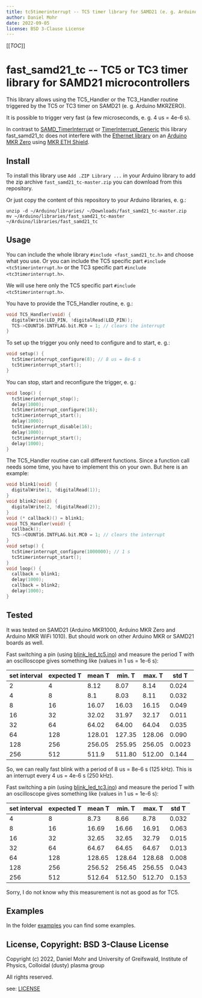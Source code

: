 ```yaml
---
title: tc5timerinterrupt -- TC5 timer library for SAMD21 (e. g. Arduino MKR Zero)
author: Daniel Mohr
date: 2022-09-05
license: BSD 3-Clause License
---
```


[[_TOC_]]

# fast_samd21_tc -- TC5 or TC3 timer library for SAMD21 microcontrollers

This library allows using the TC5_Handler or the TC3_Handler routine
triggered by the TC5 or TC3 timer on SAMD21 (e. g. Arduino MKRZERO).

It is possible to trigger very fast (a few microseconds, e. g. 4 us = 4e-6 s).

In contrast to
[SAMD_TimerInterrupt](https://www.arduino.cc/reference/en/libraries/samd_timerinterrupt/)
or
[TimerInterrupt_Generic](https://www.arduino.cc/reference/en/libraries/timerinterrupt_generic/)
this library fast_samd21_tc does not interfere with the
[Ethernet library](https://www.arduino.cc/reference/en/libraries/ethernet/)
on an [Arduino MKR Zero](https://docs.arduino.cc/hardware/mkr-zero) using
[MKR ETH Shield](https://docs.arduino.cc/hardware/mkr-eth-shield).

## Install

To install this library use `Add .ZIP Library ...` in your Arduino library
to add the zip archive `fast_samd21_tc-master.zip` you can download from
this repository.


Or just copy the content of this repository to your Arduino libraries, e. g.:

```shell
unzip -d ~/Arduino/libraries/ ~/Downloads/fast_samd21_tc-master.zip
mv ~/Arduino/libraries/fast_samd21_tc-master ~/Arduino/libraries/fast_samd21_tc
```

## Usage

You can include the whole library `#include <fast_samd21_tc.h>` and choose
what you use.
Or you can include the TC5 specific part `#include <tc5timerinterrupt.h>` or
the TC3 specific part `#include <tc3timerinterrupt.h>`.

We will use here only the TC5 specific part `#include <tc5timerinterrupt.h>`.

You have to provide the TC5_Handler routine, e. g.:

```c
void TC5_Handler(void) {
  digitalWrite(LED_PIN, !digitalRead(LED_PIN));
  TC5->COUNT16.INTFLAG.bit.MC0 = 1; // clears the interrupt
}
```

To set up the trigger you only need to configure and to start, e. g.:

```c
void setup() {
  tc5timerinterrupt_configure(8); // 8 us = 8e-6 s
  tc5timerinterrupt_start();
}
```

You can stop, start and reconfigure the trigger, e. g.:

```c
void loop() {
  tc5timerinterrupt_stop();
  delay(1000);
  tc5timerinterrupt_configure(16);
  tc5timerinterrupt_start();
  delay(1000);
  tc5timerinterrupt_disable(16);
  delay(1000);
  tc5timerinterrupt_start();
  delay(1000);
}
```

The TC5_Handler routine can call different functions. Since a function call
needs some time, you have to implement this on your own.
But here is an example:

```c
void blink1(void) {
  digitalWrite(1, !digitalRead(1));
}
void blink2(void) {
  digitalWrite(2, !digitalRead(2));
}
void (* callback)() = blink1;
void TC5_Handler(void) {
  callback();
  TC5->COUNT16.INTFLAG.bit.MC0 = 1; // clears the interrupt
}
void setup() {
  tc5timerinterrupt_configure(1000000); // 1 s
  tc5timerinterrupt_start();
}
void loop() {
  callback = blink1;
  delay(1000);
  callback = blink2;
  delay(1000);
}
```

## Tested

It was tested on SAMD21 (Arduino MKR1000, Arduino MKR Zero and
Arduino MKR WiFi 1010).
But should work on other Arduino MKR or SAMD21 boards as well.

Fast switching a pin
(using [blink_led_tc5.ino](examples/blink_led_tc5/blink_led_tc5.ino))
and measure the period T with an oscilloscope gives something like
(values in 1 us = 1e-6 s):

| set interval | expected T | mean T | min. T | max. T | std T | 
| ------ | ------ | ------ | ------ | ------ | ------ |
| 2 | 4 | 8.12 | 8.07 | 8.14 | 0.024 |
| 4 | 8 | 8.1 | 8.03 | 8.11 | 0.032 |
| 8 | 16 | 16.07 | 16.03 | 16.15 | 0.049 |
| 16 | 32 | 32.02 | 31.97 | 32.17 | 0.011 |
| 32 | 64 | 64.02 | 64.00 | 64.04 | 0.035 |
| 64 | 128 | 128.01 | 127.35 | 128.06 | 0.090 |
| 128 | 256 | 256.05 | 255.95 | 256.05 | 0.0023 |
| 256 | 512 | 511.9 | 511.80 | 512.00 | 0.144 |

So, we can really fast blink with a period of 8 us = 8e-6 s (125 kHz).
This is an interrupt every 4 us = 4e-6 s (250 kHz).

Fast switching a pin
(using [blink_led_tc3.ino](examples/blink_led_tc3/blink_led_tc3.ino))
and measure the period T with an oscilloscope gives something like
(values in 1 us = 1e-6 s):

| set interval | expected T | mean T | min. T | max. T | std T | 
| ------ | ------ | ------ | ------ | ------ | ------ |
| 4 | 8 | 8.73 | 8.66 | 8.78 | 0.032 |
| 8 | 16 | 16.69 | 16.66 | 16.91 | 0.063 |
| 16 | 32 | 32.65 | 32.65 | 32.79 | 0.015 |
| 32 | 64 | 64.67 | 64.65 | 64.67 | 0.013 |
| 64 | 128 | 128.65 | 128.64 | 128.68 | 0.008 |
| 128 | 256 | 256.52 | 256.45 | 256.55 | 0.043 |
| 256 | 512 | 512.64 | 512.50 | 512.70 | 0.153 |

Sorry, I do not know why this measurement is not as good as for TC5.

## Examples

In the folder [examples](examples) you can find some examples.

## License, Copyright: BSD 3-Clause License

Copyright (c) 2022, Daniel Mohr and University of Greifswald, Institute of Physics, Colloidal (dusty) plasma group

All rights reserved.

see: [LICENSE](LICENSE)
